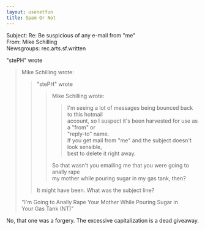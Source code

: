 ```yaml
---   
layout: usenetfun   
title: Spam Or Not   
---   
```

   
   
 Subject: Re: Be suspicious of any e-mail from &quot;me&quot;   
From: Mike Schilling   
Newsgroups: rec.arts.sf.written   
   
&quot;stePH&quot; wrote   
> Mike Schilling wrote:   
>> &quot;stePH&quot; wrote   
>>>Mike Schilling wrote:   
>>>   
>>>> I'm seeing a lot of messages being bounced back to this hotmail   
>>>> account, so I suspect it's been harvested for use as a &quot;from&quot; or   
>>>> &quot;reply-to&quot; name.   
>>>> If you get mail from &quot;me&quot; and the subject doesn't look sensible,   
>>>> best to delete it right away.   
>>>   
>>>So that wasn't you emailing me that you were going to anally rape   
>>>my mother while pouring sugar in my gas tank, then?   
>>   
>> It might have been.  What was the subject line?   
>   
> &quot;I'm Going to Anally Rape Your Mother While Pouring Sugar in   
> Your Gas Tank (NT)&quot;   
>   
No, that one was a forgery.  The excessive capitalization is a dead giveaway.   
   
   
   
